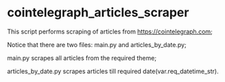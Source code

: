 # cointelegraph_articles_scraper

This script performs scraping of articles from https://cointelegraph.com; 

Notice that there are two files: main.py and articles_by_date.py;

main.py scrapes all articles from the required theme;

articles_by_date.py scrapes articles till required date(var.req_datetime_str).
